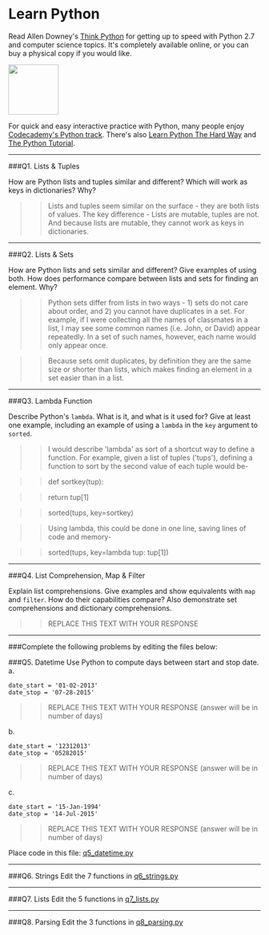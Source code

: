 # Learn Python

Read Allen Downey's [Think Python](http://www.greenteapress.com/thinkpython/) for getting up to speed with Python 2.7 and computer science topics. It's completely available online, or you can buy a physical copy if you would like.

<a href="http://www.greenteapress.com/thinkpython/"><img src="img/think_python.png" style="width: 100px;" target="_blank"></a>

For quick and easy interactive practice with Python, many people enjoy [Codecademy's Python track](http://www.codecademy.com/en/tracks/python). There's also [Learn Python The Hard Way](http://learnpythonthehardway.org/book/) and [The Python Tutorial](https://docs.python.org/2/tutorial/).

---

###Q1. Lists &amp; Tuples

How are Python lists and tuples similar and different? Which will work as keys in dictionaries? Why?

>> Lists and tuples seem similar on the surface - they are both lists of values.  The key difference - Lists are mutable, tuples are not.  And because lists are mutable, they cannot work as keys in dictionaries.

---

###Q2. Lists &amp; Sets

How are Python lists and sets similar and different? Give examples of using both. How does performance compare between lists and sets for finding an element. Why?

>> Python sets differ from lists in two ways - 1) sets do not care about order, and 2) you cannot have duplicates in a set.  For example, if I were collecting all the names of classmates in a list, I may see some common names (i.e. John, or David) appear repeatedly.  In a set of such names, however, each name would only appear once.

>> Because sets omit duplicates, by definition they are the same size or shorter than lists, which makes finding an element in a set easier than in a list.

---

###Q3. Lambda Function

Describe Python's `lambda`. What is it, and what is it used for? Give at least one example, including an example of using a `lambda` in the `key` argument to `sorted`.

>> I would describe 'lambda' as sort of a shortcut way to define a function.  For example, given a list of tuples ('tups'), defining a function to sort by the second value of each tuple would be-

>> def sortkey(tup):

>> return tup[1]

>> sorted(tups, key=sortkey)

>> Using lambda, this could be done in one line, saving lines of code and memory-

>> sorted(tups, key=lambda tup: tup[1])

---

###Q4. List Comprehension, Map &amp; Filter

Explain list comprehensions. Give examples and show equivalents with `map` and `filter`. How do their capabilities compare? Also demonstrate set comprehensions and dictionary comprehensions.

>> REPLACE THIS TEXT WITH YOUR RESPONSE

---

###Complete the following problems by editing the files below:

###Q5. Datetime
Use Python to compute days between start and stop date.   
a.  

```
date_start = '01-02-2013'    
date_stop = '07-28-2015'
```

>> REPLACE THIS TEXT WITH YOUR RESPONSE (answer will be in number of days)

b.  
```
date_start = '12312013'  
date_stop = '05282015'  
```

>> REPLACE THIS TEXT WITH YOUR RESPONSE (answer will be in number of days)

c.  
```
date_start = '15-Jan-1994'      
date_stop = '14-Jul-2015'  
```

>> REPLACE THIS TEXT WITH YOUR RESPONSE  (answer will be in number of days)

Place code in this file: [q5_datetime.py](python/q5_datetime.py)

---

###Q6. Strings
Edit the 7 functions in [q6_strings.py](python/q6_strings.py)

---

###Q7. Lists
Edit the 5 functions in [q7_lists.py](python/q7_lists.py)

---

###Q8. Parsing
Edit the 3 functions in [q8_parsing.py](python/q8_parsing.py)





